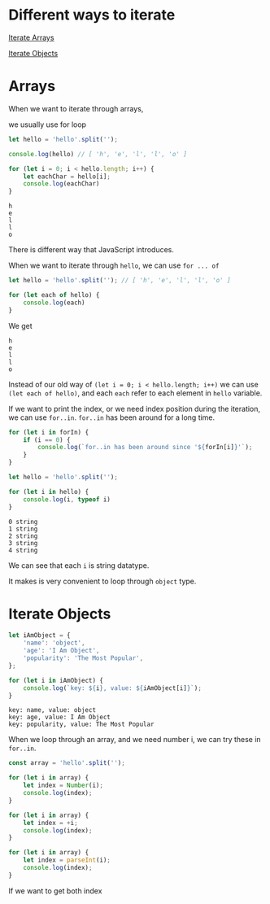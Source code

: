 # Different ways to iterate 

[Iterate Arrays](#arrays)

[Iterate Objects](#iterate-objects)

# Arrays

When we want to iterate through arrays,

we usually use for loop

```js
let hello = 'hello'.split('');

console.log(hello) // [ 'h', 'e', 'l', 'l', 'o' ]

for (let i = 0; i < hello.length; i++) {
    let eachChar = hello[i];
    console.log(eachChar)
}
```

```
h
e
l
l
o
```

There is different way that JavaScript introduces.

When we want to iterate through `hello`, we can use `for ... of` 

```js
let hello = 'hello'.split(''); // [ 'h', 'e', 'l', 'l', 'o' ]

for (let each of hello) {
    console.log(each)
}
```

We get

```
h
e
l
l
o
```

Instead of our old way of `(let i = 0; i < hello.length; i++)` we can use `(let each of hello)`, and each `each` refer to each element in `hello` variable.

If we want to print the index, or we need index position during the iteration, we can use `for..in`. `for..in` has been around for a long time.

```js
for (let i in forIn) {
    if (i == 0) {
        console.log(`for..in has been around since '${forIn[i]}'`);
    }
}
```

```js
let hello = 'hello'.split('');

for (let i in hello) {
    console.log(i, typeof i)
}
```

```
0 string
1 string
2 string
3 string
4 string
```

We can see that each `i` is string datatype.

It makes is very convenient to loop through `object` type.

# Iterate Objects

```js
let iAmObject = {
    'name': 'object',
    'age': 'I Am Object',
    'popularity': 'The Most Popular',
};

for (let i in iAmObject) {
    console.log(`key: ${i}, value: ${iAmObject[i]}`);
}
```

```
key: name, value: object
key: age, value: I Am Object
key: popularity, value: The Most Popular
```

When we loop through an array, and we need number i, we can try these in `for..in`.

```js
const array = 'hello'.split('');

for (let i in array) {
    let index = Number(i);
    console.log(index);
}

for (let i in array) {
    let index = +i;
    console.log(index);
}

for (let i in array) {
    let index = parseInt(i);
    console.log(index);
}
```

If we want to get both index
